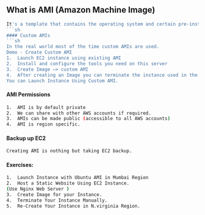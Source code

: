 ## What is AMI (Amazon Machine Image)
```sh
It's a template that contains the operating system and certain pre-installed tools.
```sh
#### Custom AMIs
```sh
In the real world most of the time custom AMIs are used.
Demo - Create Custom AMI
1.	Launch EC2 instance using existing AMI
2.	Install and configure the tools you need on this server
3.	Create Image —> custom AMI
4.	After creating an Image you can terminate the instance used in the first step.
You can Launch Instance Using Custom AMI.
```
#### AMI Permissions
```sh
1.	AMI is by default private
2.	We can share with other AWS accounts if required.
3.	AMIs can be made public (accessible to all AWS accounts)
4.	AMI is region specific.
```
#### Backup up EC2
```sh
Creating AMI is nothing but taking EC2 backup.
```

#### Exercises:
```sh
1.	Launch Instance with Ubuntu AMI in Mumbai Region
2.	Host a Static Website Using EC2 Instance.
(Use Nginx Web Server )
3.	Create Image for your Instance.
4.	Terminate Your Instance Manually.
5.	Re-Create Your Instance in N.virginia Region. 
```
